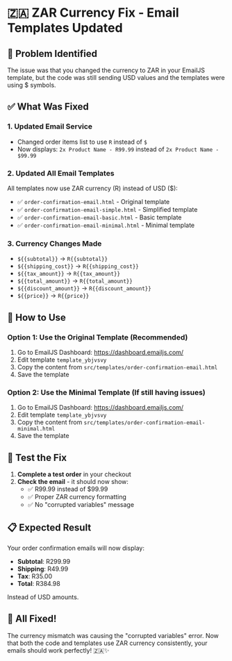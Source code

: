 # 🇿🇦 ZAR Currency Fix - Email Templates Updated

## 🚨 Problem Identified
The issue was that you changed the currency to ZAR in your EmailJS template, but the code was still sending USD values and the templates were using $ symbols.

## ✅ What Was Fixed

### 1. Updated Email Service
- Changed order items list to use `R` instead of `$`
- Now displays: `2x Product Name - R99.99` instead of `2x Product Name - $99.99`

### 2. Updated All Email Templates
All templates now use ZAR currency (R) instead of USD ($):

- ✅ `order-confirmation-email.html` - Original template
- ✅ `order-confirmation-email-simple.html` - Simplified template  
- ✅ `order-confirmation-email-basic.html` - Basic template
- ✅ `order-confirmation-email-minimal.html` - Minimal template

### 3. Currency Changes Made
- `${{subtotal}}` → `R{{subtotal}}`
- `${{shipping_cost}}` → `R{{shipping_cost}}`
- `${{tax_amount}}` → `R{{tax_amount}}`
- `${{total_amount}}` → `R{{total_amount}}`
- `${{discount_amount}}` → `R{{discount_amount}}`
- `${{price}}` → `R{{price}}`

## 🎯 How to Use

### Option 1: Use the Original Template (Recommended)
1. Go to EmailJS Dashboard: https://dashboard.emailjs.com/
2. Edit template `template_ybjvsvy`
3. Copy the content from `src/templates/order-confirmation-email.html`
4. Save the template

### Option 2: Use the Minimal Template (If still having issues)
1. Go to EmailJS Dashboard: https://dashboard.emailjs.com/
2. Edit template `template_ybjvsvy`
3. Copy the content from `src/templates/order-confirmation-email-minimal.html`
4. Save the template

## 🧪 Test the Fix

1. **Complete a test order** in your checkout
2. **Check the email** - it should now show:
   - ✅ R99.99 instead of $99.99
   - ✅ Proper ZAR currency formatting
   - ✅ No "corrupted variables" message

## 📋 Expected Result

Your order confirmation emails will now display:
- **Subtotal**: R299.99
- **Shipping**: R49.99
- **Tax**: R35.00
- **Total**: R384.98

Instead of USD amounts.

## 🎉 All Fixed!

The currency mismatch was causing the "corrupted variables" error. Now that both the code and templates use ZAR currency consistently, your emails should work perfectly! 🇿🇦✨
